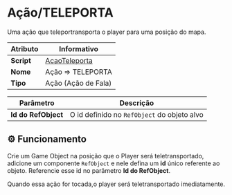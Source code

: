 ﻿# Ação/TELEPORTA
Uma ação que teleportransporta o player para uma posição do mapa.

| Atributo | Informativo |
| -- | -- |
| **Script** | [AcaoTeleporta](../../../RPG/Assets/Scripts/AcaoCondicao/Acoes/AcaoTeleporta.cs) |
| **Nome** | Ação => TELEPORTA|
| **Tipo** | Ação (Ação de Fala) |

  

| Parâmetro | Descrição |
| -- | -- |
| **Id do RefObject** |  O id definido no `RefObject` do objeto alvo |


## ⚙️ Funcionamento
Crie um Game Object na posição que o Player será teletransportado, adicione um componente `RefObject` e nele defina um **id** único referente ao objeto. Referencie esse id no parâmetro **Id do RefObject**.

Quando essa ação for tocada,o player será teletransportado imediatamente.
